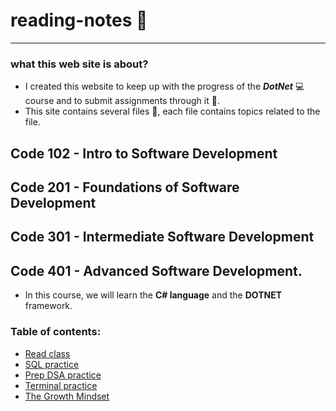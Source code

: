# reading-notes 📖

---

### what this web site is about?

- I created this website to keep up with the progress of the ***DotNet*** 💻 course and to submit assignments through it 📨.
-  This site contains several files 📁, each file contains topics related to the file.

## Code 102 - Intro to Software Development

## Code 201 - Foundations of Software Development

## Code 301 - Intermediate Software Development

## **Code 401 - Advanced Software Development.**

- In this course, we will learn the **C# language** and the **DOTNET** framework.

### Table of contents: 

- [Read class](https://github.com/alharet7/reading-notes/tree/main/Read-classes)
- [SQL practice](https://github.com/alharet7/reading-notes/blob/main/sql.md)
- [Prep DSA practice](https://github.com/alharet7/reading-notes/blob/main/Prep-DSA-Practice.md)
- [Terminal practice](https://github.com/alharet7/reading-notes/blob/main/Practice-in-the-Terminal.md)
- [The Growth Mindset](https://github.com/alharet7/reading-notes/blob/main/The-Growth-Mindset.md)
